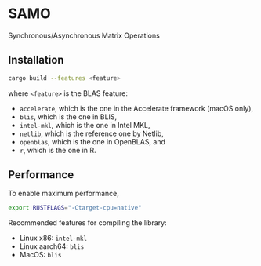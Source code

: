 # SAMO
Synchronous/Asynchronous Matrix Operations

## Installation

```bash
cargo build --features <feature>
```

where `<feature>` is the BLAS feature:
* `accelerate`, which is the one in the Accelerate framework (macOS only),
* `blis`, which is the one in BLIS,
* `intel-mkl`, which is the one in Intel MKL,
* `netlib`, which is the reference one by Netlib,
* `openblas`, which is the one in OpenBLAS, and
* `r`, which is the one in R.

## Performance

To enable maximum performance,

```bash
export RUSTFLAGS="-Ctarget-cpu=native"
```

Recommended features for compiling the library:
* Linux x86: `intel-mkl`
* Linux aarch64: `blis`
* MacOS: `blis`
